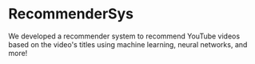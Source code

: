 # RecommenderSys
We developed a recommender system to recommend YouTube videos based on the video's titles using machine learning, neural networks, and more!
